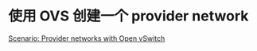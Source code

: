 # 使用 OVS 创建一个 provider network

[Scenario: Provider networks with Open vSwitch](https://docs.openstack.org/liberty/networking-guide/scenario-provider-ovs.html)